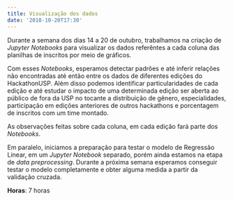```yaml
---
title: Visualização dos dados
date: '2018-10-20T17:30'
---
```


Durante a semana dos dias 14 a 20 de outubro, trabalhamos na criação de _Jupyter Notebooks_ para visualizar os dados referêntes a cada coluna das planilhas de inscritos por meio de gráficos.

Com esses _Notebooks_, esperamos detectar padrões e até inferir relações não encontradas até então entre os dados de diferentes edições do HackathonUSP. Além disso podemos identificar particularidades de cada edição e até estudar o impacto de uma determinada edição ser aberta ao público de fora da USP no tocante a distribuição de gênero, especialidades, participação em edições anteriores de outros hackathons e porcentagem de inscritos com um time montado.

As observações feitas sobre cada coluna, em cada edição fará parte dos _Notebooks_.

Em paralelo, iniciamos a preparação para testar o modelo de Regressão Linear, em um _Jupyter Notebook_ separado, porém ainda estamos na etapa de _data preprocessing_. Durante a próxima semana esperamos conseguir testar o modelo completamente e obter alguma medida a partir da validação cruzada.

**Horas**: 7 horas